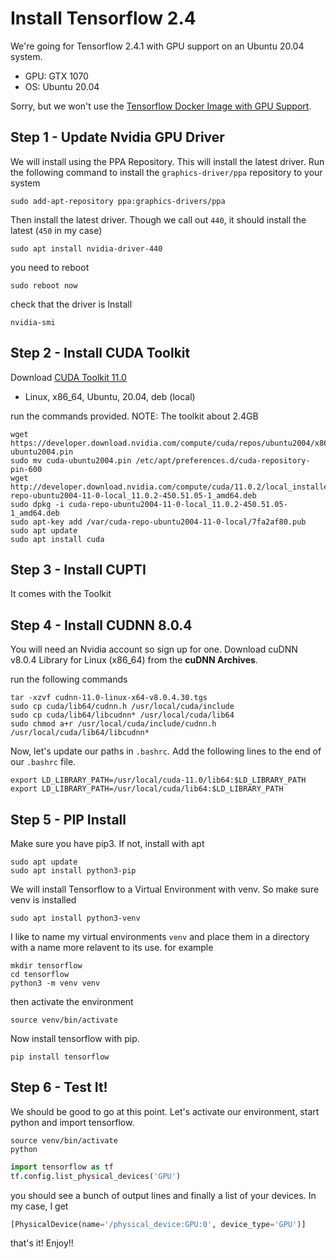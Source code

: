 # Install Tensorflow 2.4

We're going for Tensorflow 2.4.1 with GPU support on an Ubuntu 20.04 system.

- GPU: GTX 1070
- OS: Ubuntu 20.04

Sorry, but we won't use the [Tensorflow Docker Image with GPU Support](https://www.tensorflow.org/install/docker).

## Step 1 - Update Nvidia GPU Driver

We will install using the PPA Repository. This will install the latest driver. Run the following command to install the `graphics-driver/ppa` repository to your system

```shell
sudo add-apt-repository ppa:graphics-drivers/ppa
```
Then install the latest driver. Though we call out ```440```, it should install the latest (```450``` in my case)

```shell
sudo apt install nvidia-driver-440
```
you need to reboot

```shell
sudo reboot now
```
check that the driver is Install
```shell
nvidia-smi
```
## Step 2 - Install CUDA Toolkit

Download [CUDA Toolkit 11.0](https://developer.nvidia.com/cuda-11.0-download-archive)
- Linux, x86_64, Ubuntu, 20.04, deb (local)

run the commands provided.
NOTE: The toolkit about 2.4GB

```shell
wget https://developer.download.nvidia.com/compute/cuda/repos/ubuntu2004/x86_64/cuda-ubuntu2004.pin
sudo mv cuda-ubuntu2004.pin /etc/apt/preferences.d/cuda-repository-pin-600
wget http://developer.download.nvidia.com/compute/cuda/11.0.2/local_installers/cuda-repo-ubuntu2004-11-0-local_11.0.2-450.51.05-1_amd64.deb
sudo dpkg -i cuda-repo-ubuntu2004-11-0-local_11.0.2-450.51.05-1_amd64.deb
sudo apt-key add /var/cuda-repo-ubuntu2004-11-0-local/7fa2af80.pub
sudo apt update
sudo apt install cuda
```

## Step 3 - Install CUPTI

It comes with the Toolkit

## Step 4 - Install CUDNN 8.0.4

You will need an Nvidia account so sign up for one. Download cuDNN v8.0.4 Library for Linux (x86_64) from the **cuDNN Archives**.

run the following commands

```shell
tar -xzvf cudnn-11.0-linux-x64-v8.0.4.30.tgs
sudo cp cuda/lib64/cudnn.h /usr/local/cuda/include
sudo cp cuda/lib64/libcudnn* /usr/local/cuda/lib64
sudo chmod a+r /usr/local/cuda/include/cudnn.h /usr/local/cuda/lib64/libcudnn*
```

Now, let's update our paths in ```.bashrc```. Add the following lines to the end of our ```.bashrc``` file.

```shell
export LD_LIBRARY_PATH=/usr/local/cuda-11.0/lib64:$LD_LIBRARY_PATH
export LD_LIBRARY_PATH=/usr/local/cuda/lib64:$LD_LIBRARY_PATH

```

## Step 5 - PIP Install

Make sure you have pip3. If not, install with apt

```shell
sudo apt update
sudo apt install python3-pip
```

We will install Tensorflow to a Virtual Environment with venv. So make sure venv is installed

```shell
sudo apt install python3-venv
```

I like to name my virtual environments `venv` and place them in a directory with a name more relavent to its use. for example

```shell
mkdir tensorflow
cd tensorflow
python3 -m venv venv
```

then activate the environment

```shell
source venv/bin/activate
```

Now install tensorflow with pip.

```shell
pip install tensorflow
```

## Step 6 - Test It!

We should be good to go at this point. Let's activate our environment, start python and import tensorflow.

```shell
source venv/bin/activate
python
```

```python
import tensorflow as tf
tf.config.list_physical_devices('GPU')
```

you should see a bunch of output lines and finally a list of your devices. In my case, I get

```python
[PhysicalDevice(name='/physical_device:GPU:0', device_type='GPU')]
```

that's it! Enjoy!!
